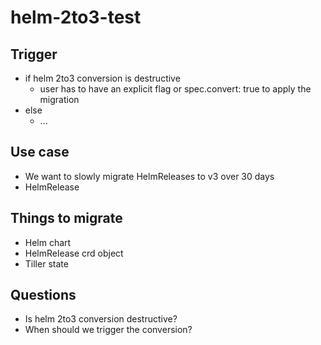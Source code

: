 # helm-2to3-test

## Trigger

* if helm 2to3 conversion is destructive
    * user has to have an explicit flag or spec.convert: true to apply the migration
* else
    * ...


## Use case

* We want to slowly migrate HelmReleases to v3 over 30 days
* HelmRelease

## Things to migrate

* Helm chart
* HelmRelease crd object
* Tiller state

## Questions

* Is helm 2to3 conversion destructive?
* When should we trigger the conversion?
